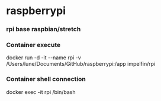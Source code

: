 # raspberrypi 

### rpi base raspbian/stretch

### Container execute 
docker run -d -it --name rpi -v /Users/lune/Documents/GitHub/raspberrypi:/app impelfin/rpi 

### Container shell connection 
docker exec -it rpi /bin/bash
